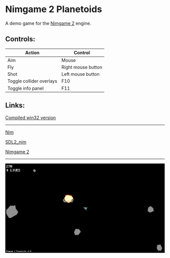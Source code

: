 Nimgame 2 Planetoids
====================

A demo game for the [Nimgame 2](https://github.com/Vladar4/nimgame2) engine.

Controls:
---------

| Action                    | Control             |
| ------------------------- | ------------------- |
| Aim                       | Mouse               |
| Fly                       | Right mouse button  |
| Shot                      | Left mouse button   |
| Toggle collider overlays  | F10                 |
| Toggle info panel         | F11                 |

Links:
------

[Compiled win32 version](ng2planetoids-win32.zip)

--------

[Nim](https://github.com/nim-lang/Nim)

[SDL2_nim](https://github.com/Vladar4/sdl2_nim)

[Nimgame 2](https://github.com/Vladar4/nimgame2)

--------

![Screenshot](screenshot.png)

